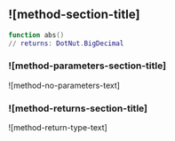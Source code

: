 ## ![method-section-title]


```lua
function abs()
// returns: DotNut.BigDecimal
```


### ![method-parameters-section-title]

![method-no-parameters-text]

### ![method-returns-section-title]

![method-return-type-text]

